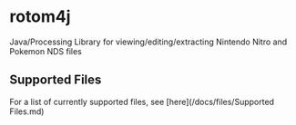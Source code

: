 # rotom4j
Java/Processing Library for viewing/editing/extracting Nintendo Nitro and Pokemon NDS files

## Supported Files
For a list of currently supported files, see [here](/docs/files/Supported Files.md)